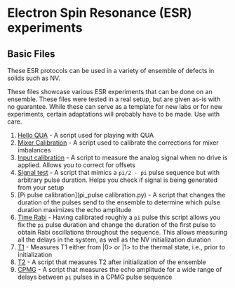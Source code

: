 # Electron Spin Resonance (ESR) experiments

## Basic Files
These ESR protocols can be used in a variety of ensemble of defects in solids
such as NV.

These files showcase various ESR experiments that can be done on an ensemble.
These files were tested in a real setup, but are given as-is with no guarantee.
While these can serve as a template for new labs or for new experiments, certain adaptations will probably have to be made.
Use with care.

1. [Hello QUA](hello_qua.py) - A script used for playing with QUA
2. [Mixer Calibration](mixer_cal.py) - A script used to calibrate the corrections for mixer imbalances
3. [Input calibration](input_calibration.py) - A script to measure the analog signal when no drive is applied. Allows you to correct for offsets
4. [Signal test](signal_test.py) - A script that mimics a `pi/2 - pi` pulse sequence but with arbitrary pulse duration. Helps you check if signal is being generated from your setup
5. [Pi pulse calibration](pi_pulse calibration.py) - A script that changes the duration of the pulses send to the ensemble to determine which pulse duration maximizes the echo amplitude
6. [Time Rabi](time_rabi.py) - Having calibrated roughly a `pi` pulse this script allows you fix the `pi` pulse duration and change the duration of the first pulse to obtain Rabi oscillations 
throughout the sequence. This allows measuring all the delays in the system, as well as the NV initialization duration
7. [T1](T1.py) - Measures T1 either from |0> or |1> to the thermal state, i.e., prior to initialization
8. [T2](T2.py) - A script that measures T2 after initialization of the ensemble
9. [CPMG](cpmg.py) - A script that measures the echo amplitude for a wide range of delays between `pi` pulses in a CPMG pulse sequence
